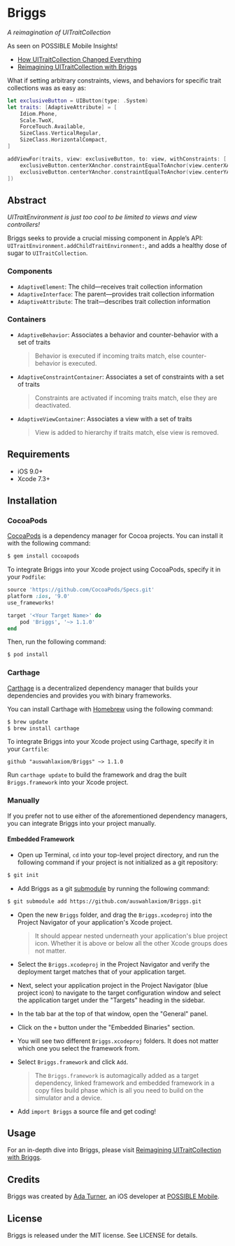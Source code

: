 # Briggs
*A reimagination of UITraitCollection*

As seen on POSSIBLE Mobile Insights!

- [How UITraitCollection Changed Everything](https://possiblemobile.com/2016/07/adaptive-interfaces-uitraitcollection/)
- [Reimagining UITraitCollection with Briggs](https://possiblemobile.com/2016/08/reimagining-uitraitcollection-with-briggs/)

What if setting arbitrary constraints, views, and behaviors for specific trait collections was as easy as:
```swift
let exclusiveButton = UIButton(type: .System)
let traits: [AdaptiveAttribute] = [
    Idiom.Phone,
    Scale.TwoX,
    ForceTouch.Available,
    SizeClass.VerticalRegular,
    SizeClass.HorizontalCompact,
]

addViewFor(traits, view: exclusiveButton, to: view, withConstraints: [
    exclusiveButton.centerXAnchor.constraintEqualToAnchor(view.centerXAnchor),
    exclusiveButton.centerYAnchor.constraintEqualToAnchor(view.centerYAnchor),
])
```

## Abstract

*UITraitEnvironment is just too cool to be limited to views and view controllers!*

Briggs seeks to provide a crucial missing component in Apple’s API: `UITraitEnvironment.addChildTraitEnvironment:`, and adds a healthy dose of sugar to `UITraitCollection`.

### Components

- `AdaptiveElement`: The child—receives trait collection information
- `AdaptiveInterface`: The parent—provides trait collection information
- `AdaptiveAttribute`: The trait—describes trait collection information

### Containers

- `AdaptiveBehavior`: Associates a behavior and counter-behavior with a set of traits

    > Behavior is executed if incoming traits match, else counter-behavior is executed.

- `AdaptiveConstraintContainer`: Associates a set of constraints with a set of traits

    > Constraints are activated if incoming traits match, else they are deactivated.

- `AdaptiveViewContainer`: Associates a view with a set of traits

    > View is added to hierarchy if traits match, else view is removed.

## Requirements

- iOS 9.0+
- Xcode 7.3+

## Installation

### CocoaPods

[CocoaPods](http://cocoapods.org) is a dependency manager for Cocoa projects. You can install it with the following command:

```bash
$ gem install cocoapods
```

To integrate Briggs into your Xcode project using CocoaPods, specify it in your `Podfile`:

```ruby
source 'https://github.com/CocoaPods/Specs.git'
platform :ios, '9.0'
use_frameworks!

target '<Your Target Name>' do
    pod 'Briggs', '~> 1.1.0'
end
```

Then, run the following command:

```bash
$ pod install
```

### Carthage

[Carthage](https://github.com/Carthage/Carthage) is a decentralized dependency manager that builds your dependencies and provides you with binary frameworks.

You can install Carthage with [Homebrew](http://brew.sh/) using the following command:

```bash
$ brew update
$ brew install carthage
```

To integrate Briggs into your Xcode project using Carthage, specify it in your `Cartfile`:

```ogdl
github "auswahlaxiom/Briggs" ~> 1.1.0
```

Run `carthage update` to build the framework and drag the built `Briggs.framework` into your Xcode project.

### Manually

If you prefer not to use either of the aforementioned dependency managers, you can integrate Briggs into your project manually.

#### Embedded Framework

- Open up Terminal, `cd` into your top-level project directory, and run the following command if your project is not initialized as a git repository:

```bash
$ git init
```

- Add Briggs as a git [submodule](http://git-scm.com/docs/git-submodule) by running the following command:

```bash
$ git submodule add https://github.com/auswahlaxiom/Briggs.git
```

- Open the new `Briggs` folder, and drag the `Briggs.xcodeproj` into the Project Navigator of your application's Xcode project.

    > It should appear nested underneath your application's blue project icon. Whether it is above or below all the other Xcode groups does not matter.

- Select the `Briggs.xcodeproj` in the Project Navigator and verify the deployment target matches that of your application target.
- Next, select your application project in the Project Navigator (blue project icon) to navigate to the target configuration window and select the application target under the "Targets" heading in the sidebar.
- In the tab bar at the top of that window, open the "General" panel.
- Click on the `+` button under the "Embedded Binaries" section.
- You will see two different `Briggs.xcodeproj` folders. It does not matter which one you select the framework from.
- Select `Briggs.framework` and click `Add`.

    > The `Briggs.framework` is automagically added as a target dependency, linked framework and embedded framework in a copy files build phase which is all you need to build on the simulator and a device.

- Add `import Briggs` a source file and get coding!

## Usage

For an in-depth dive into Briggs, please visit [Reimagining UITraitCollection with Briggs](https://possiblemobile.com/2016/08/reimagining-uitraitcollection-with-briggs/).

## Credits

Briggs was created by [Ada Turner](https://www.linkedin.com/in/ada-turner-4a663848), an iOS developer at [POSSIBLE Mobile](https://possiblemobile.com/author/ada-turner/).

## License

Briggs is released under the MIT license. See LICENSE for details.
